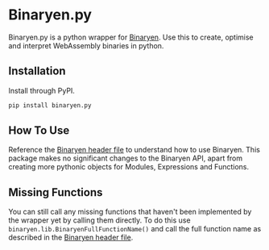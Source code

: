 # Binaryen.py

Binaryen.py is a python wrapper for [Binaryen](https://github.com/WebAssembly/binaryen). Use this to create, optimise and interpret WebAssembly binaries in python.

## Installation

Install through PyPI.

```bash
pip install binaryen.py
```

## How To Use

Reference the [Binaryen header file](https://github.com/WebAssembly/binaryen/blob/main/src/binaryen-c.h) to understand how to use Binaryen. This package makes no significant changes to the Binaryen API, apart from creating more pythonic objects for Modules, Expressions and Functions.

## Missing Functions

You can still call any missing functions that haven't been implemented by the wrapper yet by calling them directly. To do this use `binaryen.lib.BinaryenFullFunctionName()` and call the full function name as described in the [Binaryen header file](https://github.com/WebAssembly/binaryen/blob/main/src/binaryen-c.h).
